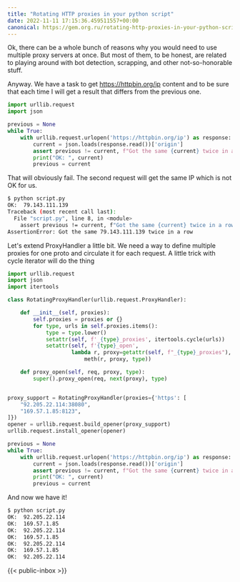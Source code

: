 ```yaml
---
title: "Rotating HTTP proxies in your python script"
date: 2022-11-11 17:15:36.459511557+00:00
canonical: https://gem.org.ru/rotating-http-proxies-in-your-python-script
---
```

 Ok,  there can be a whole bunch of reasons why you would need to use multiple proxy servers at once. But most of them, to be honest, are related to playing around with bot detection, scrapping, and other not-so-honorable stuff.

<!--more-->

Anyway. We have a task to get https://httpbin.org/ip content and to be sure that each time I will get a result that differs from the previous one.
```python
import urllib.request
import json

previous = None
while True:
    with urllib.request.urlopen('https://httpbin.org/ip') as response:
        current = json.loads(response.read())['origin']
        assert previous != current, f"Got the same {current} twice in a row"
        print("OK: ", current)
        previous = current
```
That will obviously fail. The second request will get the same IP which is not OK for us. 
```bash
$ python script.py 
OK:  79.143.111.139
Traceback (most recent call last):
  File "script.py", line 8, in <module>
    assert previous != current, f"Got the same {current} twice in a row"
AssertionError: Got the same 79.143.111.139 twice in a row
```

Let's extend ProxyHandler a little bit. We need a way to define multiple proxies for one proto and circulate it for each request. A little trick with cycle iterator will do the thing

```python
import urllib.request
import json
import itertools

class RotatingProxyHandler(urllib.request.ProxyHandler):

    def __init__(self, proxies):
        self.proxies = proxies or {}
        for type, urls in self.proxies.items():
            type = type.lower()
            setattr(self, f'_{type}_proxies', itertools.cycle(urls))
            setattr(self, f'{type}_open',
                    lambda r, proxy=getattr(self, f"_{type}_proxies"), type=type, meth=self.proxy_open:
                        meth(r, proxy, type))

    def proxy_open(self, req, proxy, type):
        super().proxy_open(req, next(proxy), type)


proxy_support = RotatingProxyHandler(proxies={'https': [
    "92.205.22.114:38080",
    "169.57.1.85:8123",
]})
opener = urllib.request.build_opener(proxy_support)
urllib.request.install_opener(opener)

previous = None
while True:
    with urllib.request.urlopen('https://httpbin.org/ip') as response:
        current = json.loads(response.read())['origin']
        assert previous != current, f"Got the same {current} twice in a row"
        print("OK: ", current)
        previous = current

```

And now we have it!

```bash
$ python script.py
OK:  92.205.22.114
OK:  169.57.1.85
OK:  92.205.22.114
OK:  169.57.1.85
OK:  92.205.22.114
OK:  169.57.1.85
OK:  92.205.22.114
``` 

 {{< public-inbox \>}}